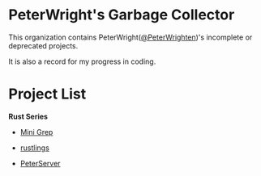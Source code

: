 # PeterWright's Garbage Collector

This organization contains PeterWright([@PeterWrighten](https://github.com/PeterWrighten))'s incomplete or deprecated projects.

It is also a record for my progress in coding.

# Project List

**Rust Series**

- [Mini Grep](https://github.com/PeterWrightenArchive/mini_grep_rust)

- [rustlings](https://github.com/PeterWrightenArchive/rustlings)

- [PeterServer](https://github.com/PeterWrightenArchive/PetersServer)

